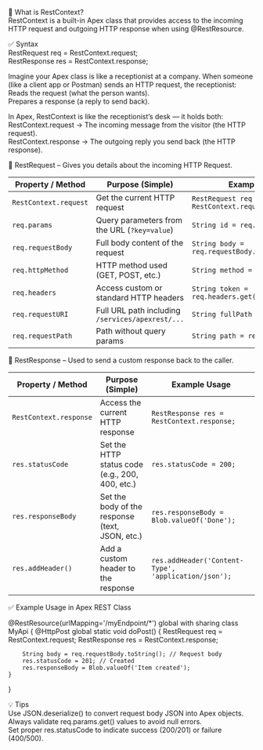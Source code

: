 🚀 What is RestContext?  
RestContext is a built-in Apex class that provides access to the incoming HTTP request and outgoing HTTP response when using @RestResource.

✅ Syntax  
RestRequest req = RestContext.request;  
RestResponse res = RestContext.response;

Imagine your Apex class is like a receptionist at a company. When someone (like a client app or Postman) sends an HTTP request, the receptionist:  
Reads the request (what the person wants).  
Prepares a response (a reply to send back).  

In Apex, RestContext is like the receptionist’s desk — it holds both:  
RestContext.request → The incoming message from the visitor (the HTTP request).  
RestContext.response → The outgoing reply you send back (the HTTP response).  

🔹 RestRequest – Gives you details about the incoming HTTP Request.

| Property / Method     | Purpose (Simple)                                 | Example Usage                                      |
| --------------------- | ------------------------------------------------ | -------------------------------------------------- |
| `RestContext.request` | Get the current HTTP request                     | `RestRequest req = RestContext.request;`           |
| `req.params`          | Query parameters from the URL (`?key=value`)     | `String id = req.params.get('id');`                |
| `req.requestBody`     | Full body content of the request                 | `String body = req.requestBody.toString();`        |
| `req.httpMethod`      | HTTP method used (GET, POST, etc.)               | `String method = req.httpMethod;`                  |
| `req.headers`         | Access custom or standard HTTP headers           | `String token = req.headers.get('Authorization');` |
| `req.requestURI`      | Full URL path including `/services/apexrest/...` | `String fullPath = req.requestURI;`                |
| `req.requestPath`     | Path without query params                        | `String path = req.requestPath;`                   |


🔸 RestResponse – Used to send a custom response back to the caller.

| Property / Method      | Purpose (Simple)                                | Example Usage                                        |
| ---------------------- | ----------------------------------------------- | ---------------------------------------------------- |
| `RestContext.response` | Access the current HTTP response                | `RestResponse res = RestContext.response;`           |
| `res.statusCode`       | Set the HTTP status code (e.g., 200, 400, etc.) | `res.statusCode = 200;`                              |
| `res.responseBody`     | Set the body of the response (text, JSON, etc.) | `res.responseBody = Blob.valueOf('Done');`           |
| `res.addHeader()`      | Add a custom header to the response             | `res.addHeader('Content-Type', 'application/json');` |


✅ Example Usage in Apex REST Class

@RestResource(urlMapping='/myEndpoint/*')
global with sharing class MyApi {
    @HttpPost
    global static void doPost() {
        RestRequest req = RestContext.request;
        RestResponse res = RestContext.response;

        String body = req.requestBody.toString(); // Request body
        res.statusCode = 201; // Created
        res.responseBody = Blob.valueOf('Item created');
    }
}


💡 Tips  
Use JSON.deserialize() to convert request body JSON into Apex objects.  
Always validate req.params.get() values to avoid null errors.  
Set proper res.statusCode to indicate success (200/201) or failure (400/500).  
